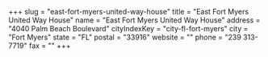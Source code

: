 +++
slug = "east-fort-myers-united-way-house"
title = "East Fort Myers United Way House"
name = "East Fort Myers United Way House"
address = "4040 Palm Beach Boulevard"
cityIndexKey = "city-fl-fort-myers"
city = "Fort Myers"
state = "FL"
postal = "33916"
website = ""
phone = "239 313-7719"
fax = ""
+++
